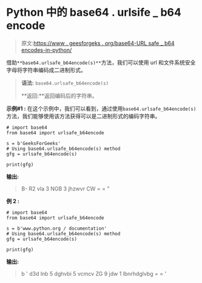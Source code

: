# Python 中的 base64 . urlsife _ b64 encode

> 原文:[https://www . geesforgeks . org/base64-URL safe _ b64 encodes-in-python/](https://www.geeksforgeeks.org/base64-urlsafe_b64encodes-in-python/)

借助`**base64.urlsafe_b64encode(s)**`方法，我们可以使用 url 和文件系统安全字母将字符串编码成二进制形式。

> **语法:** `base64.urlsafe_b64encode(s)`
> 
> **返回:**返回编码后的字符串。

**示例#1 :**
在这个示例中，我们可以看到，通过使用`base64.urlsafe_b64encode(s)`方法，我们能够使用该方法获得可以是二进制形式的编码字符串。

```
# import base64
from base64 import urlsafe_b64encode

s = b'GeeksForGeeks'
# Using base64.urlsafe_b64encode(s) method
gfg = urlsafe_b64encode(s)

print(gfg)
```

**输出:**

> B- R2 vla 3 NGB 3 jhzwvr CW = = "

**例 2 :**

```
# import base64
from base64 import urlsafe_b64encode

s = b'www.python.org / documentation'
# Using base64.urlsafe_b64encode(s) method
gfg = urlsafe_b64encode(s)

print(gfg)
```

**输出:**

> b ' d3d lnb 5 dghvbi 5 vcmcv ZG 9 jdw 1 lbnrhdglvbg = = '